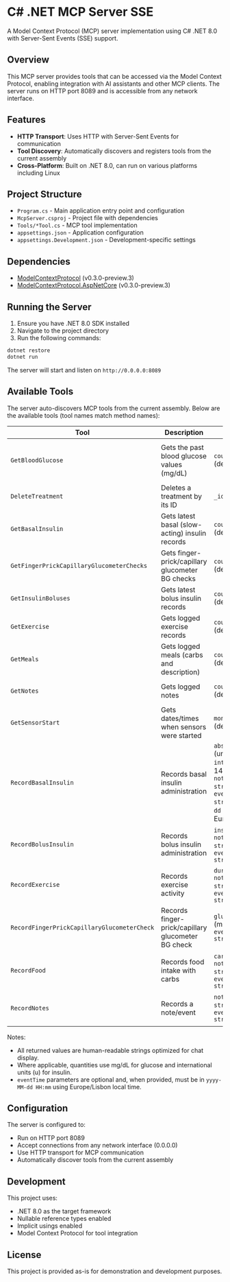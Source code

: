# C# .NET MCP Server SSE

A Model Context Protocol (MCP) server implementation using C# .NET 8.0 with Server-Sent Events (SSE) support.

## Overview

This MCP server provides tools that can be accessed via the Model Context Protocol, enabling integration with AI assistants and other MCP clients. The server runs on HTTP port 8089 and is accessible from any network interface.

## Features

- **HTTP Transport**: Uses HTTP with Server-Sent Events for communication
- **Tool Discovery**: Automatically discovers and registers tools from the current assembly
- **Cross-Platform**: Built on .NET 8.0, can run on various platforms including Linux

## Project Structure

- `Program.cs` - Main application entry point and configuration
- `McpServer.csproj` - Project file with dependencies
- `Tools/*Tool.cs` - MCP tool implementation
- `appsettings.json` - Application configuration
- `appsettings.Development.json` - Development-specific settings

## Dependencies

- [ModelContextProtocol](https://www.nuget.org/packages/ModelContextProtocol) (v0.3.0-preview.3)
- [ModelContextProtocol.AspNetCore](https://www.nuget.org/packages/ModelContextProtocol.AspNetCore) (v0.3.0-preview.3)

## Running the Server

1. Ensure you have .NET 8.0 SDK installed
2. Navigate to the project directory
3. Run the following commands:

```bash
dotnet restore
dotnet run
```

The server will start and listen on `http://0.0.0.0:8089`

## Available Tools

The server auto-discovers MCP tools from the current assembly. Below are the available tools (tool names match method names):

| Tool | Description | Parameters | Returns |
| --- | --- | --- | --- |
| `GetBloodGlucose` | Gets the past blood glucose values (mg/dL) | `count: int` (default: 12) | `string` (human-readable table grouped by date) |
| `DeleteTreatment` | Deletes a treatment by its ID | `_id: string` | `string` (success/failure message) |
| `GetBasalInsulin` | Gets latest basal (slow-acting) insulin records | `count: int` (default: 12) | `string` (grouped by date) |
| `GetFingerPrickCapillaryGlucometerChecks` | Gets finger-prick/capillary glucometer BG checks | `count: int` (default: 12) | `string` (grouped by date) |
| `GetInsulinBoluses` | Gets latest bolus insulin records | `count: int` (default: 12) | `string` (grouped by date) |
| `GetExercise` | Gets logged exercise records | `count: int` (default: 12) | `string` (grouped by date) |
| `GetMeals` | Gets logged meals (carbs and description) | `count: int` (default: 12) | `string` (grouped by date) |
| `GetNotes` | Gets logged notes | `count: int` (default: 12) | `string` (grouped by date) |
| `GetSensorStart` | Gets dates/times when sensors were started | `months: int` (default: 1) | `string` (per-event lines) |
| `RecordBasalInsulin` | Records basal insulin administration | `absolute: double?` (units), `duration: int?` (default: 1440), `notesDescription: string?`, `eventTime: string?` (`yyyy-MM-dd HH:mm`, Europe/Lisbon) | `string` (success/failure with treatment ID) |
| `RecordBolusInsulin` | Records bolus insulin administration | `insulin: double?`, `notesDescription: string?`, `eventTime: string?` | `string` (success/failure with treatment ID) |
| `RecordExercise` | Records exercise activity | `duration: int?`, `notesDescription: string?`, `eventTime: string?` | `string` (success/failure with treatment ID) |
| `RecordFingerPrickCapillaryGlucometerCheck` | Records finger-prick/capillary glucometer BG check | `glucose: int` (mg/dL), `eventTime: string?` | `string` (success/failure with treatment ID) |
| `RecordFood` | Records food intake with carbs | `carbs_g: double?`, `notesDescription: string?`, `eventTime: string?` | `string` (success/failure with treatment ID) |
| `RecordNotes` | Records a note/event | `notesDescription: string`, `eventTime: string?` | `string` (success/failure with treatment ID) |

Notes:
- All returned values are human-readable strings optimized for chat display.
- Where applicable, quantities use mg/dL for glucose and international units (u) for insulin.
- `eventTime` parameters are optional and, when provided, must be in `yyyy-MM-dd HH:mm` using Europe/Lisbon local time.

## Configuration

The server is configured to:
- Run on HTTP port 8089
- Accept connections from any network interface (0.0.0.0)
- Use HTTP transport for MCP communication
- Automatically discover tools from the current assembly

## Development

This project uses:
- .NET 8.0 as the target framework
- Nullable reference types enabled
- Implicit usings enabled
- Model Context Protocol for tool integration

## License

This project is provided as-is for demonstration and development purposes.
